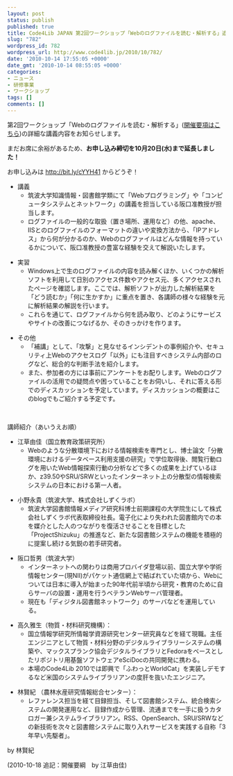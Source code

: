 ```yaml
---
layout: post
status: publish
published: true
title: Code4Lib JAPAN 第2回ワークショップ「Webのログファイルを読む・解析する」追加情報！
slug: "782"
wordpress_id: 782
wordpress_url: http://www.code4lib.jp/2010/10/782/
date: '2010-10-14 17:55:05 +0000'
date_gmt: '2010-10-14 08:55:05 +0000'
categories:
- ニュース
- 研修事業
- ワークショップ
tags: []
comments: []
---
```

<div class="section">
<p>第2回ワークショップ「Webのログファイルを読む・解析する」(<a href="http://www.code4lib.jp/2010/10/175/" target="_blank">開催要項はこちら</a>)の詳細な講義内容をお知らせします。</p>
<p>まだお席に余裕があるため、<span style="font-weight:bold;">お申し込み締切を10月20日(水)まで延長しました！</span></p>
<p>お申し込みは <a href="http://bit.ly/cYYH41" target="_blank">http://bit.ly/cYYH41</a> からどうぞ！</p>
<ul>
<li>講義
<ul>
<li>筑波大学知識情報・図書館学類にて「Webプログラミング」や「コンピュータシステムとネットワーク」の講義を担当している阪口准教授が担当します。</li>
<li>ログファイルの一般的な取扱（置き場所、運用など）の他、apache、IISとのログファイルのフォーマットの違いや変換方法から、「IPアドレス」から何が分かるのか、Webのログファイルはどんな情報を持っているかについて、阪口准教授の豊富な経験を交えて解説いたします。</li>
</ul>
</li>
</ul>
<ul>
<li>実習
<ul>
<li>Windows上で生のログファイルの内容を読み解くほか、いくつかの解析ソフトを利用して日別のアクセス件数やアクセス元、多くアクセスされたページを確認します。ここでは、解析ソフトが出力した解析結果を「どう読むか」「何に生かすか」に重点を置き、各講師の様々な経験を元に解析結果の解説を行います。</li>
<li>これらを通じて、ログファイルから何を読み取り、どのようにサービスやサイトの改善につなげるか、そのきっかけを作ります。</li>
</ul>
</li>
</ul>
<ul>
<li>その他
<ul>
<li>「補講」として、「攻撃」と見なせるインシデントの事例紹介や、セキュリティ上Webのアクセスログ「以外」にも注目すべきシステム内部のログなど、総合的な判断手法を紹介します。</li>
<li>また、参加者の方には事前にアンケートをお配りします。Webのログファイルの活用での疑問点や困っていることをお伺いし、それに答える形でのディスカッションを予定しています。ディスカッションの概要はこのblogでもご紹介する予定です。</li>
</ul>
</li>
</ul>
<p><br></p>
<p>講師紹介（あいうえお順）</p>
<ul>
<li>江草由佳（国立教育政策研究所）
<ul>
<li>Webのような分散環境下における情報検索を専門とし、博士論文「分散環境におけるデータベース利用支援の研究」で学位取得後、閲覧行動ログを用いたWeb情報探索行動の分析などで多くの成果を上げているほか、z39.50やSRU/SRWといったインターネット上の分散型の情報検索システムの日本における第一人者。</li>
</ul>
</li>
</ul>
<ul>
<li>小野永貴（筑波大学、株式会社しずくラボ）
<ul>
<li>筑波大学図書館情報メディア研究科博士前期課程の大学院生にして株式会社しずくラボ代表取締役社長。電子化により失われた図書館内での本を媒介とした人のつながりを復活させることを目標とした「ProjectShizuku」の推進など、新たな図書館システムの機能を積極的に提案し続ける気鋭の若手研究者。</li>
</ul>
</li>
</ul>
<ul>
<li>阪口哲男（筑波大学）
<ul>
<li>インターネットへの関わりは商用プロバイダ登場以前、国立大学や学術情報センター(現NII)がパケット通信網上で結ばれていた頃から、Webについては日本に導入が始まった90年代前半頃から研究・教育のために自らサーバの設置・運用を行うベテランWebサーバ管理者。</li>
<li>現在も「ディジタル図書館ネットワーク」のサーバなどを運用している。</li>
</ul>
</li>
</ul>
<ul>
<li>高久雅生（物質・材料研究機構）：
<ul>
<li>国立情報学研究所情報学資源研究センター研究員などを経て現職。主任エンジニアとして物質・材料分野のデジタルライブラリーシステムの構築や、マックスプランク協会デジタルライブラリとFedoraをベースとしたリポジトリ用基盤ソフトウェアeSciDocの共同開発に携わる。</li>
<li>本場のCode4Lib 2010では即興で「ふわっとWorldCat」を実装しデモするなど米国のシステムライブラリアンの度肝を抜いたエンジニア。</li>
</ul>
</li>
</ul>
<ul>
<li>林賢紀 （農林水産研究情報総合センター）：
<ul>
<li>レファレンス担当を経て目録担当、そして図書館システム、統合検索システムの開発運用など、目録作成から管理、流通までを一手に扱うカタロガー兼システムライブラリアン。RSS、OpenSearch、SRU/SRWなどの新技術を次々と図書館システムに取り入れサービスを実践する自称「3年早い先駆者」。</li>
</ul>
</li>
</ul>
<p>by 林賢紀</p>
<p>(2010-10-18 追記：開催要綱　by 江草由佳)</p>
</div>
